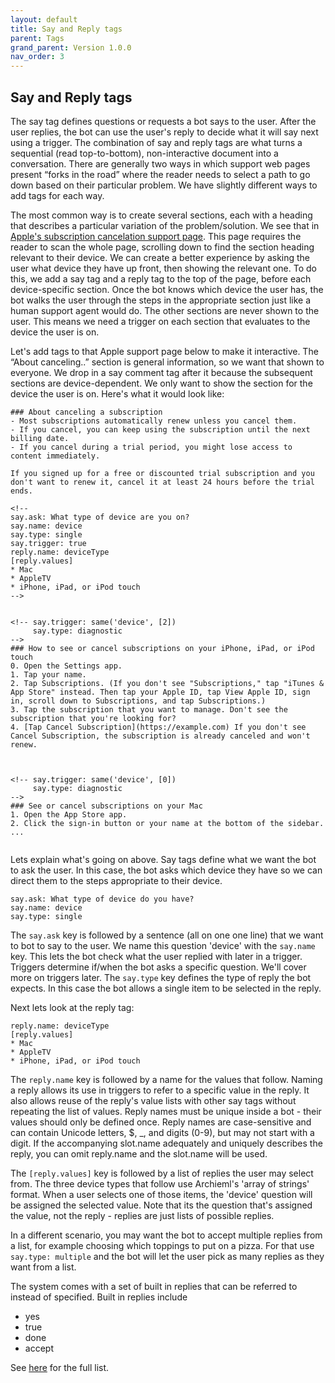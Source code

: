 ```yaml
---
layout: default
title: Say and Reply tags
parent: Tags 
grand_parent: Version 1.0.0
nav_order: 3
---
```


## Say and Reply tags

The say tag defines questions or requests a bot says to the user.  After the user replies, the bot can use the user's reply to decide what it will say next using a trigger.  The combination of say and reply tags are what turns a sequential (read top-to-bottom), non-interactive document into a conversation. There are generally two ways in which support web pages present “forks in the road” where the reader needs to select a path to go down based on their particular problem. We have slightly different ways to add tags for each way.

The most common way is to create several sections, each with a heading that describes a particular variation of the problem/solution.  We see that in [Apple's subscription cancelation support page](https://support.apple.com/en-us/HT202039). This page requires the reader to scan the whole page, scrolling down to find the section heading relevant to their device. We can create a better experience by asking the user what device they have up front, then showing the relevant one. To do this, we add a say tag and a reply tag to the top of the page, before each device-specific section.  Once the bot knows which device the user has, the bot walks the user through the steps in the appropriate section just like a human support agent would do.  The other sections are never shown to the user.  This means we need a trigger on each section that evaluates to the device the user is on.  

Let's add tags to that Apple support page below to make it interactive.  The “About canceling..” section is general information, so we want that shown to everyone.  We drop in a say comment tag after it because the subsequent sections are device-dependent.  We only want to show the section for the device the user is on. Here's what it would look like:

```
### About canceling a subscription
- Most subscriptions automatically renew unless you cancel them.
- If you cancel, you can keep using the subscription until the next billing date.
- If you cancel during a trial period, you might lose access to content immediately.

If you signed up for a free or discounted trial subscription and you don't want to renew it, cancel it at least 24 hours before the trial ends.

<!-- 
say.ask: What type of device are you on?
say.name: device
say.type: single
say.trigger: true
reply.name: deviceType
[reply.values]
* Mac
* AppleTV
* iPhone, iPad, or iPod touch
-->


<!-- say.trigger: same('device', [2]) 
     say.type: diagnostic
-->
### How to see or cancel subscriptions on your iPhone, iPad, or iPod touch
0. Open the Settings app.
1. Tap your name.
2. Tap Subscriptions. (If you don't see "Subscriptions," tap "iTunes & App Store" instead. Then tap your Apple ID, tap View Apple ID, sign in, scroll down to Subscriptions, and tap Subscriptions.)
3. Tap the subscription that you want to manage. Don't see the subscription that you're looking for?
4. [Tap Cancel Subscription](https://example.com) If you don't see Cancel Subscription, the subscription is already canceled and won't renew.



<!-- say.trigger: same('device', [0])
     say.type: diagnostic
-->
### See or cancel subscriptions on your Mac
1. Open the App Store app.
2. Click the sign-in button or your name at the bottom of the sidebar.
...


```
Lets explain what's going on above. Say tags define what we want the bot to ask the user. In this case, the bot asks which device they have so we can direct them to the steps appropriate to their device.  

    say.ask: What type of device do you have?
    say.name: device
    say.type: single

The `say.ask` key is followed by a sentence (all on one one line) that we want to bot to say to the user. We name this question 'device' with the `say.name` key.  This lets the bot check what the user replied with later in a trigger. Triggers
determine if/when the bot asks a specific question. We'll cover more on triggers
later. The `say.type` key defines the type of reply the bot expects. In this case the bot allows a single item to be selected in the reply. 
    
Next lets look at the reply tag:

    reply.name: deviceType
    [reply.values]
    * Mac
    * AppleTV
    * iPhone, iPad, or iPod touch

The `reply.name` key is followed by a name for the values that follow.  Naming a reply allows its use in triggers to refer to a specific value in the reply. It also allows reuse of the reply's value lists with other say tags without repeating the list of values. Reply names must be unique inside a bot - their values should 
only be defined once. Reply names are case-sensitive and can contain Unicode 
letters, $, _, and digits (0-9), but may not start with a digit. If the 
accompanying slot.name adequately and uniquely describes the reply, you can 
omit reply.name and the slot.name will be used.  

The `[reply.values]` key is followed by a list of replies the user may select from. The three device types that follow use Archieml's 'array of strings' format. When a user selects one of those items, the 'device' question will be assigned the selected value. Note that its the question that's assigned the value, not the reply - replies are just lists of possible replies.

In a different scenario, you may want the bot to accept multiple replies from a list, for example choosing which toppings to put on a pizza.  For that use `say.type: multiple` and the bot will let the user pick as many replies as they want from a list.

The system comes with a set of built in replies that can be referred to instead of specified. Built in replies include 

- yes 
- true
- done
- accept

See [here](TODO) for the full list.